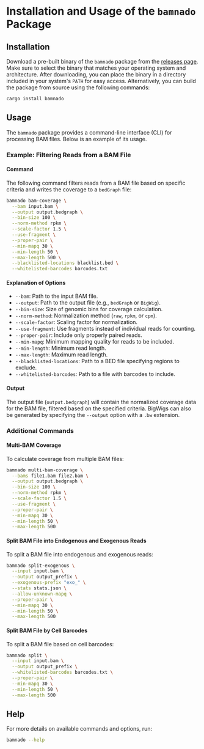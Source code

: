 # Installation and Usage of the `bamnado` Package

## Installation

Download a pre-built binary of the `bamnado` package from the [releases page](https://github.com/alsmith151/BamNado/releases).
Make sure to select the binary that matches your operating system and architecture. After downloading, you can place the binary in a directory included in your system's `PATH` for easy access.
Alternatively, you can build the package from source using the following commands:

```bash
cargo install bamnado 
```


## Usage

The `bamnado` package provides a command-line interface (CLI) for processing BAM files. Below is an example of its usage.

### Example: Filtering Reads from a BAM File

#### Command

The following command filters reads from a BAM file based on specific criteria and writes the coverage to a `bedGraph` file:

```bash
bamnado bam-coverage \
  --bam input.bam \
  --output output.bedgraph \
  --bin-size 100 \
  --norm-method rpkm \
  --scale-factor 1.5 \
  --use-fragment \
  --proper-pair \
  --min-mapq 30 \
  --min-length 50 \
  --max-length 500 \
  --blacklisted-locations blacklist.bed \
  --whitelisted-barcodes barcodes.txt
```

#### Explanation of Options

- `--bam`: Path to the input BAM file.
- `--output`: Path to the output file (e.g., `bedGraph` or `BigWig`).
- `--bin-size`: Size of genomic bins for coverage calculation.
- `--norm-method`: Normalization method (`raw`, `rpkm`, or `cpm`).
- `--scale-factor`: Scaling factor for normalization.
- `--use-fragment`: Use fragments instead of individual reads for counting.
- `--proper-pair`: Include only properly paired reads.
- `--min-mapq`: Minimum mapping quality for reads to be included.
- `--min-length`: Minimum read length.
- `--max-length`: Maximum read length.
- `--blacklisted-locations`: Path to a BED file specifying regions to exclude.
- `--whitelisted-barcodes`: Path to a file with barcodes to include.

#### Output

The output file (`output.bedgraph`) will contain the normalized coverage data for the BAM file, filtered based on the specified criteria. BigWigs can also be generated by specifying the `--output` option with a `.bw` extension.

### Additional Commands

#### Multi-BAM Coverage

To calculate coverage from multiple BAM files:

```bash
bamnado multi-bam-coverage \
  --bams file1.bam file2.bam \
  --output output.bedgraph \
  --bin-size 100 \
  --norm-method rpkm \
  --scale-factor 1.5 \
  --use-fragment \
  --proper-pair \
  --min-mapq 30 \
  --min-length 50 \
  --max-length 500
```

#### Split BAM File into Endogenous and Exogenous Reads

To split a BAM file into endogenous and exogenous reads:

```bash
bamnado split-exogenous \
  --input input.bam \
  --output output_prefix \
  --exogenous-prefix "exo_" \
  --stats stats.json \
  --allow-unknown-mapq \
  --proper-pair \
  --min-mapq 30 \
  --min-length 50 \
  --max-length 500
```

#### Split BAM File by Cell Barcodes

To split a BAM file based on cell barcodes:

```bash
bamnado split \
  --input input.bam \
  --output output_prefix \
  --whitelisted-barcodes barcodes.txt \
  --proper-pair \
  --min-mapq 30 \
  --min-length 50 \
  --max-length 500
```

## Help

For more details on available commands and options, run:

```bash
bamnado --help
```